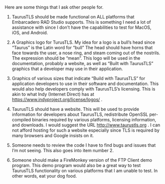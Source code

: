 Here are some things that I ask other people for.

1.  TaurusTLS should be made functional on ALL platforms that Embarcadero RAD Studio supports. This is something I need a lot of assistance with since I don’t have the capabilities to test for MacOS, iOS, and Android.

2. A Graphics logo for TurusTLS.  My idea for a logo is a bull’s head since “Taurus” is the Latin word for “bull”  The head should have horns that face towards the user, a nose ring, and steam coming out of the nostrils.  The expression should be “mean”.  This logo will be used in the documentation, probably a website, as well as “Built with TaurusTLS” graphics that a developer may use in their application.

3. Graphics of various sizes that indicate “Build with TaurusTLS” for application developers to use in their software and documentation.  This would also help developers comply with TaurusTLS’s licensing.  This is akin to what Indy (Internet Direct) has at https://www.indyproject.org/license/logos/ .

4. TaurusTLS should have a website.  This will be used to provide information for developers about TaurusTLS, redistribute OpenSSL per-compiled binaries required by various platforms, licensing information, and downloads.  I would suggest the URL http://www.taurustls.org .  I can not afford hosting for such a website especially since TLS is required by many browsers and Google insists on it.

5. Someone needs to review the code I have to find bugs and issues that I’m not seeing.  This also goes into item number 2.

6. Someone should make a FireMonkey version of the FTP Client demo program.   This demo program would also be a great way to test TaurusTLS functionality on various platforms that I am unable to test.  In other words, eat your dog food.